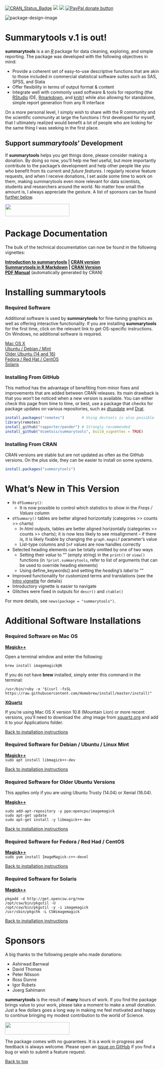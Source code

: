 
<!-- # summarytools <a href='https://github.com/dcomtois/summarytools'><img src='img/logo.png' align="right" height="145" /></a> -->
<!-- badges -->

[![CRAN_Status_Badge](http://www.r-pkg.org/badges/version/summarytools)](https://cran.r-project.org/package=summarytools)
[![](http://cranlogs.r-pkg.org/badges/summarytools)](http://cran.rstudio.com/web/packages/summarytools/index.html)
[![](http://cranlogs.r-pkg.org/badges/grand-total/summarytools)](http://cran.rstudio.com/web/packages/summarytools/index.html)
<span
class="badge-paypal"><a href="https://www.paypal.com/cgi-bin/webscr?cmd=_donations&business=HMN3QJR7UMT7S&item_name=Help+scientists,+data+scientists+and+analysts+around+the+globe&currency_code=CAD&source=url" title="Donate to this project using Paypal"><img src="https://img.shields.io/badge/PayPal-Donate-blue" alt="PayPal donate button" /></a></span>

![package-design-image](img/summarytools-tabletop.png) <a id="op"></a>  
# Summarytools v.1 is out!

**summarytools** is a an [*R*](https://www.r-project.org) package for
data cleaning, exploring, and simple reporting. The package was
developed with the following objectives in mind:

-   Provide a coherent set of easy-to-use descriptive functions that are
    akin to those included in commercial statistical software suites
    such as SAS, SPSS, and Stata
-   Offer flexibility in terms of output format & content  
-   Integrate well with commonly used software & tools for reporting
    (the [RStudio](https://www.rstudio.com/products/rstudio/) IDE,
    [Rmarkdown](https://rmarkdown.rstudio.com/), and
    [knitr](https://yihui.org/knitr/)) while also allowing for
    standalone, simple report generation from any R interface

On a more personal level, I simply wish to share with the R community
and the scientific community at large the functions I first developed
for myself, that I ultimately realized would benefit a lot of people who
are looking for the same thing I was seeking in the first place.

## Support *summarytools*’ Development

If **summarytools** helps you get things done, please consider making a
donation. By doing so now, you’ll help me feel useful, but more
importantly contribute to the package’s development and help other
people like you who benefit from its current and *future features*. I
regularly receive feature requests, and when I receive donations, I set
aside some time to work on them, making summarytools even more relevant
for data scientists, students and researchers around the world. No
matter how small the amount is, I always appreciate the gesture. A list
of sponsors can be found [further below](#sponsors).

<a href="https://www.paypal.com/cgi-bin/webscr?cmd=_donations&business=HMN3QJR7UMT7S&item_name=Help+scientists,+data+scientists+and+analysts+around+the+globe&currency_code=CAD&source=url"><img width=210 height=40 src="img/paypal-blue.svg"></a>

# Package Documentation

The bulk of the technical documentation can now be found in the
following vignettes:

**[Introduction to
summarytools](https://htmlpreview.github.io/?https://github.com/dcomtois/summarytools/blob/master/vignettes/Introduction.html)
\| [CRAN
version](https://cran.r-project.org/package=summarytools/vignettes/Introduction.html)**  
**[Summarytools in R
Markdown](https://htmlpreview.github.io/?https://github.com/dcomtois/summarytools/blob/master/vignettes/summarytools-in-rmarkdown.html)
\| [CRAN
Version](https://cran.r-project.org/packages=summarytools/vignettes/summarytools-in-rmarkdown.html)**  
**[PDF
Manual](https://cran.r-project.org/web/packages/summarytools/summarytools.pdf)**
(automatically generated by CRAN)

# Installing summarytools

### Required Software

Additional software is used by **summarytools** for fine-tuning graphics
as well as offering interactive functionality. If you are installing
**summarytools** for the first time, click on the relevant link to get
OS-specific instructions. On Windows, no additional software is
required.

<a href="#required-mac-os">Mac OS X</a>  
<a href="#required-debian">Ubuntu / Debian / Mint</a>  
<a href="#required--older-ubuntu">Older Ubuntu (14 and 16)</a>  
<a href="#required-fedora">Fedora / Red Hat / CentOS</a>  
<a href="#required-solaris">Solaris</a>

### Installing From GitHub

This method has the advantage of benefiting from minor fixes and
improvements that are added between CRAN releases. Its main drawback is
that you won’t be noticed when a new version is available. You can
either check this page from time to time, or best, use a package that
checks for package updates on various repositories, such as
[dtupdate](https://github.com/hrbrmstr/dtupdate) and
[Drat](https://dirk.eddelbuettel.com/code/drat.html).

``` r
install.packages("remotes")        # Using devtools is also possible
library(remotes)
install_github("rapporter/pander") # Strongly recommended
install_github("dcomtois/summarytools", build_vignettes = TRUE)
```

### Installing From CRAN

CRAN versions are stable but are not updated as often as the GitHub
versions. On the plus side, they can be easier to install on some
systems.

``` r
install.packages("summarytools")
```

# What’s New in This Version

-   In `dfSummary()`:
    -   It is now possible to control which statistics to show in the
        *Freqs / Values* column
-   `dfSummary()` tables are better aligned horizontally (categories >\>
    counts >\> charts)
    -   In *html* outputs, tables are better aligned horizontally
        (categories >\> counts >\> charts); it is now less likely to see
        misalignment – if there is, it is likely fixable by changing the
        `graph.magnif` parameter’s value
    -   List-type columns and `Inf` values are now handles correctly
-   Selected heading elements can be totally omitted by one of two ways
    -   Setting their *value* to “” (empty string) in the `print()` or
        `view()` functions (in `?print.summarytools`, refer to list of
        arguments that can be used to override heading elements)  
    -   Using define_keywords() and setting the *heading’s label* to
        “”  
-   Improved functionality for customized terms and translations (see
    the [Intro
    vignette](https://cran.r-project.org/package=summarytools/vignettes/Introduction.html)
    for details)  
-   Introductory vignette is easier to navigate  
-   Glitches were fixed in outputs for `descr()` and `ctable()`

For more details, see `news(package = "summarytools")`.

# Additional Software Installations

### <a id="required-mac-os"></a>Required Software on Mac OS

**[Magick++](https://imagemagick.org/Magick++/)**

Open a terminal window and enter the following:

`brew install imagemagick@6`

If you do not have **brew** installed, simply enter this command in the
terminal:

`/usr/bin/ruby -e "$(curl -fsSL https://raw.githubusercontent.com/Homebrew/install/master/install)"`

**[XQuartz](https://www.xquartz.org/)**

If you’re using Mac OS X version 10.8 (Mountain Lion) or more recent
versions, you’ll need to download the *.dmg* image from
[xquartz.org](https://www.xquartz.org/) and add it to your Applications
folder.

<a href="#installing-from-github">Back to installation instructions</a>

### <a id="required-debian"></a>Required Software for Debian / Ubuntu / Linux Mint

**[Magick++](https://imagemagick.org/Magick++/)**  
`sudo apt install libmagick++-dev`

<a href="#installing-from-github">Back to installation instructions</a>

### <a id="required-older-ubuntu"></a>Required Software for Older Ubuntu Versions

This applies only if you are using Ubuntu Trusty (14.04) or Xenial
(16.04).

**[Magick++](https://imagemagick.org/Magick++/)**

    sudo add-apt-repository -y ppa:opencpu/imagemagick
    sudo apt-get update
    sudo apt-get install -y libmagick++-dev

<a href="#installing-from-github">Back to installation instructions</a>

### <a id="required-fedora"></a>Required Software for Fedora / Red Had / CentOS

**[Magick++](https://imagemagick.org/Magick++/)**  
`sudo yum install ImageMagick-c++-devel`

<a href="#installing-from-github">Back to installation instructions</a>

### <a id="required-solaris"></a>Required Software for Solaris

**[Magick++](https://imagemagick.org/Magick++/)**

    pkgadd -d http://get.opencsw.org/now
    /opt/csw/bin/pkgutil -U
    /opt/csw/bin/pkgutil -y -i imagemagick 
    /usr/sbin/pkgchk -L CSWimagemagick

<a href="#installing-from-github">Back to installation instructions</a>

# <a id="sponsors"></a>Sponsors

A big thanks to the following people who made donations:

-   Ashirwad Barnwal  
-   David Thomas  
-   Peter Nilsson  
-   Ross Dunne  
-   Igor Rubets  
-   Joerg Sahlmann

**summarytools** is the result of **many** hours of work. If you find
the package brings value to your work, please take a moment to make a
small donation. Just a few dollars goes a long way in making me feel
motivated and happy to continue bringing my modest contribution to the
world of Science.

<a href="https://www.paypal.com/cgi-bin/webscr?cmd=_donations&business=HMN3QJR7UMT7S&item_name=Help+scientists,+data+scientists+and+analysts+around+the+globe&currency_code=CAD&source=url"><img width=210 height=40 src="img/paypal-blue.svg"></a>

The package comes with no guarantees. It is a work in progress and
feedback is always welcome. Please open an [issue on
GitHub](https://github.com/dcomtois/summarytools/issues) if you find a
bug or wish to submit a feature request.

<a href="#top">Back to top</a>
